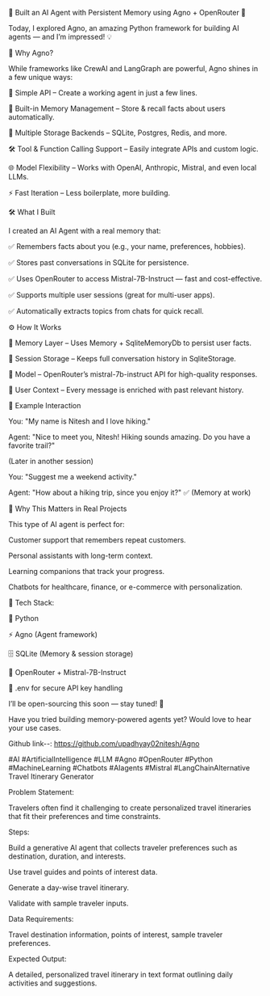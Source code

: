 🚀 Built an AI Agent with Persistent Memory using Agno + OpenRouter 🎯

Today, I explored Agno, an amazing Python framework for building AI agents — and I’m impressed! 💡



💎 Why Agno?

While frameworks like CrewAI and LangGraph are powerful, Agno shines in a few unique ways:



🚦 Simple API – Create a working agent in just a few lines.



🧠 Built-in Memory Management – Store & recall facts about users automatically.



💾 Multiple Storage Backends – SQLite, Postgres, Redis, and more.



🛠 Tool & Function Calling Support – Easily integrate APIs and custom logic.



🌐 Model Flexibility – Works with OpenAI, Anthropic, Mistral, and even local LLMs.



⚡ Fast Iteration – Less boilerplate, more building.



🛠 What I Built

I created an AI Agent with a real memory that:



✅ Remembers facts about you (e.g., your name, preferences, hobbies).



✅ Stores past conversations in SQLite for persistence.



✅ Uses OpenRouter to access Mistral-7B-Instruct — fast and cost-effective.



✅ Supports multiple user sessions (great for multi-user apps).



✅ Automatically extracts topics from chats for quick recall.



⚙️ How It Works

🔹 Memory Layer – Uses Memory + SqliteMemoryDb to persist user facts.

🔹 Session Storage – Keeps full conversation history in SqliteStorage.

🔹 Model – OpenRouter’s mistral-7b-instruct API for high-quality responses.

🔹 User Context – Every message is enriched with past relevant history.



📌 Example Interaction

You: "My name is Nitesh and I love hiking."

Agent: "Nice to meet you, Nitesh! Hiking sounds amazing. Do you have a favorite trail?"



(Later in another session)

You: "Suggest me a weekend activity."

Agent: "How about a hiking trip, since you enjoy it?" ✅ (Memory at work)



💼 Why This Matters in Real Projects

This type of AI agent is perfect for:



Customer support that remembers repeat customers.



Personal assistants with long-term context.



Learning companions that track your progress.



Chatbots for healthcare, finance, or e-commerce with personalization.



💬 Tech Stack:



🐍 Python



⚡ Agno (Agent framework)



🗄 SQLite (Memory & session storage)



🤖 OpenRouter + Mistral-7B-Instruct



🔑 .env for secure API key handling



I’ll be open-sourcing this soon — stay tuned! 🚀

Have you tried building memory-powered agents yet? Would love to hear your use cases.



Github link--: https://github.com/upadhyay02nitesh/Agno 



#AI #ArtificialIntelligence #LLM #Agno #OpenRouter #Python #MachineLearning #Chatbots #AIagents #Mistral #LangChainAlternative
Travel Itinerary Generator

Problem Statement:

Travelers often find it challenging to create personalized travel itineraries that fit their preferences and time constraints.

Steps:

Build a generative Al agent that collects traveler preferences such as destination, duration, and interests.

Use travel guides and points of interest data.

Generate a day-wise travel itinerary.

Validate with sample traveler inputs.

Data Requirements:

Travel destination information, points of interest, sample traveler preferences.

Expected Output:

A detailed, personalized travel itinerary in text format outlining daily activities and suggestions.
